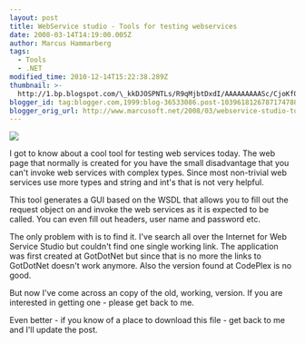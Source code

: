 ```yaml
---
layout: post
title: WebService studio - Tools for testing webservices
date: 2008-03-14T14:19:00.005Z
author: Marcus Hammarberg
tags:
  - Tools
  - .NET
modified_time: 2010-12-14T15:22:38.289Z
thumbnail: >-
  http://1.bp.blogspot.com/\_kkDJOSPNTLs/R9qMjbtDxdI/AAAAAAAAASc/CjoKf0Uyu1I/s72-c/webservicestudio.JPG
blogger_id: tag:blogger.com,1999:blog-36533086.post-1039618126787174780
blogger_orig_url: http://www.marcusoft.net/2008/03/webservice-studio-tools-for-testing.html
---
```



[<img
src="http://1.bp.blogspot.com/_kkDJOSPNTLs/R9qMjbtDxdI/AAAAAAAAASc/CjoKf0Uyu1I/s320/webservicestudio.JPG"
id="BLOGGER_PHOTO_ID_5177605261975864786"
style="DISPLAY: block; MARGIN: 0px auto 10px; CURSOR: hand; TEXT-ALIGN: center"
data-border="0" />](http://1.bp.blogspot.com/_kkDJOSPNTLs/R9qMjbtDxdI/AAAAAAAAASc/CjoKf0Uyu1I/s1600-h/webservicestudio.JPG)



I got to know about a cool tool for testing web services today. The web
page that normally is created for you have the small disadvantage that
you can't invoke web services with complex types. Since most non-trivial
web services use more types and string and int's that is not very
helpful.

This tool generates a GUI based on the WSDL that allows you to fill out
the request object on and invoke the web services as it is expected to
be called. You can even fill out headers, user name and password etc.

The only problem with is to find it. I've search all over the Internet
for Web Service Studio but couldn't find one single working link. The
application was first created at GotDotNet but since that is no more the
links to GotDotNet doesn't work anymore. Also the version found at
CodePlex is no good.

But now I've come across an copy of the old, working, version. If you
are interested in getting one - please get back to me.

Even better - if you know of a place to download this file - get back to
me and I'll update the post.

